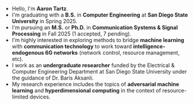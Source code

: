 - Hello, I'm **Aaron Tartz**.
- I'm graduating with a **B.S.** in **Computer Engineering** at **San Diego State University** in Spring 2025.
- I'm pursuing an **M.S.** or **Ph.D.** in **Communication Systems & Signal Processing** in Fall 2025 (1 accepted, 7 pending).
- I'm highly interested in exploring methods to bridge **machine learning** with **communication technology** to work toward **intelligence-endogenous 6G networks** (network control, resource management, etc).
- I work as an **undergraduate researcher** funded by the Electrical & Computer Engineering Department at San Diego State University under the guidance of Dr. Baris Aksanli.
- My research experience includes the topics of **adversarial machine learning** and **hyperdimensional computing** in the context of resource-limited devices.
